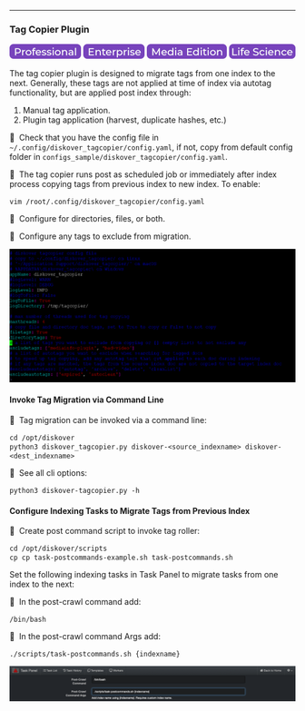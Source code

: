 ___
### Tag Copier Plugin

![Image: Professional Edition Label](images/button_edition_professional.png)&nbsp;![Image: Enterprise Edition Label](images/button_edition_enterprise.png)&nbsp;![Image: AJA Diskover Media Edition Label](images/button_edition_media.png)&nbsp;![Image: Life Science Edition Label](images/button_edition_life_science.png)

The tag copier plugin is designed to migrate tags from one index to the next. Generally, these tags are not applied at time of index via autotag functionality, but are applied post index through:

1. Manual tag application.
1. Plugin tag application (harvest, duplicate hashes, etc.)

🔴 &nbsp;Check that you have the config file in `~/.config/diskover_tagcopier/config.yaml`, if not, copy from default config folder in `configs_sample/diskover_tagcopier/config.yaml`.

🔴 &nbsp;The tag copier runs post as scheduled job or immediately after index process copying tags from previous index to new index. To enable:
```
vim /root/.config/diskover_tagcopier/config.yaml
```

🔴 &nbsp;Configure for directories, files, or both.

🔴 &nbsp;Configure any tags to exclude from migration.

![Image: Tag Copier Plugin Configuration in Terminal](images/image_plugins_tag_copier_config_in_terminal.png)

#### Invoke Tag Migration via Command Line

🔴 &nbsp;Tag migration can be invoked via a command line:
```
cd /opt/diskover
python3 diskover_tagcopier.py diskover-<source_indexname> diskover-<dest_indexname>
```

<p id="migrate_tags_from_previous_index"></p>

🔴 &nbsp;See all cli options:
```
python3 diskover-tagcopier.py -h
```

#### Configure Indexing Tasks to Migrate Tags from Previous Index

🔴 &nbsp;Create post command script to invoke tag roller:
```
cd /opt/diskover/scripts
cp cp task-postcommands-example.sh task-postcommands.sh
```

Set the following indexing tasks in Task Panel to migrate tasks from one index to the next:

🔴 &nbsp;In the post-crawl command add:
```
/bin/bash
```

🔴 &nbsp;In the post-crawl command Args add:
```
./scripts/task-postcommands.sh {indexname}
```

![Image: Tag Copier Plugin Configuration in Task Panel](images/image_plugins_tag_copier_config_in_task_panel.png)
